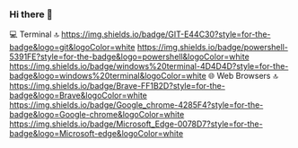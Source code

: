 ### Hi there 👋
💻 Terminal 🔝
https://img.shields.io/badge/GIT-E44C30?style=for-the-badge&logo=git&logoColor=white
https://img.shields.io/badge/powershell-5391FE?style=for-the-badge&logo=powershell&logoColor=white
https://img.shields.io/badge/windows%20terminal-4D4D4D?style=for-the-badge&logo=windows%20terminal&logoColor=white
🌐 Web Browsers 🔝
https://img.shields.io/badge/Brave-FF1B2D?style=for-the-badge&logo=Brave&logoColor=white
https://img.shields.io/badge/Google_chrome-4285F4?style=for-the-badge&logo=Google-chrome&logoColor=white
https://img.shields.io/badge/Microsoft_Edge-0078D7?style=for-the-badge&logo=Microsoft-edge&logoColor=white
